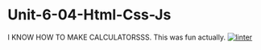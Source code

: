 # Unit-6-04-Html-Css-Js
I KNOW HOW TO MAKE CALCULATORSSS. This was fun actually.
[![linter](https://github.com/Oscale/Unit-6-04-Html-Css-Js/workflows/linter/badge.svg)](https://github.com/marketplace/actions/super-linter)
